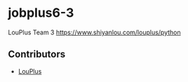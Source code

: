 # jobplus6-3

LouPlus Team 3 https://www.shiyanlou.com/louplus/python

## Contributors

* [LouPlus](https://github.com/LouPlus)
